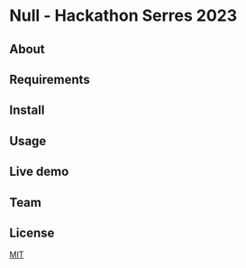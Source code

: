 # Null - Hackathon Serres 2023


## About

## Requirements

## Install

## Usage

## Live demo

## Team

## License

[MIT](LICENSE)
